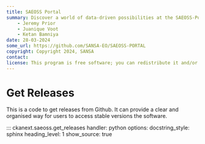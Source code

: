 ```yaml
---
title: SAEOSS Portal
summary: Discover a world of data-driven possibilities at the SAEOSS-Portal, where information converges to empower data sharing and decision-making.
    - Jeremy Prior
    - Juanique Voot
    - Ketan Bamniya
date: 28-03-2024
some_url: https://github.com/SANSA-EO/SAEOSS-PORTAL
copyright: Copyright 2024, SANSA
contact:
license: This program is free software; you can redistribute it and/or modify it under the terms of the GNU Affero General Public License as published by the Free Software Foundation; either version 3 of the License, or (at your option) any later version.
---
```


# Get Releases

This is a code to get releases from Github. It can provide a clear and organised way for 
users to access stable versions the software.

::: ckanext.saeoss.get_releases
    handler: python
    options:
        docstring_style: sphinx
        heading_level: 1
        show_source: true